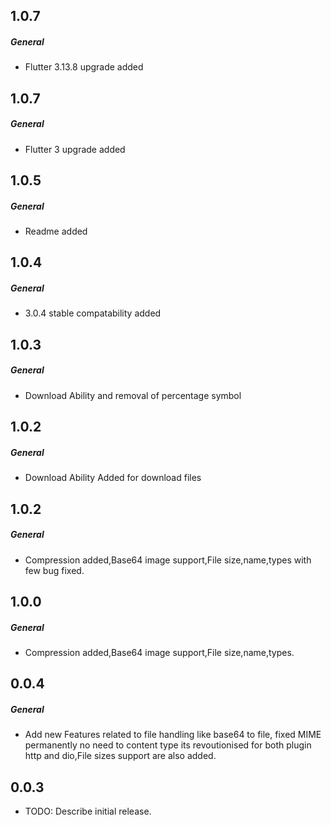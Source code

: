 ## 1.0.7
##### General
- Flutter 3.13.8 upgrade added


## 1.0.7
##### General
- Flutter 3 upgrade added

## 1.0.5
##### General
- Readme added

## 1.0.4
##### General
- 3.0.4 stable compatability added

## 1.0.3
##### General
- Download Ability and removal of percentage symbol

## 1.0.2
##### General
- Download Ability Added for download files

## 1.0.2
##### General
- Compression added,Base64 image support,File size,name,types with few bug fixed.

## 1.0.0
##### General
- Compression added,Base64 image support,File size,name,types.


## 0.0.4
##### General
- Add new Features related to file handling like base64 to file, fixed MIME permanently no need to content type its revoutionised for both plugin http and dio,File sizes support are also added.


## 0.0.3

* TODO: Describe initial release.
